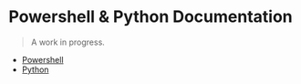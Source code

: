 # Powershell & Python Documentation

> A work in progress.

- [Powershell](/powershell/)
- [Python](/python/)

